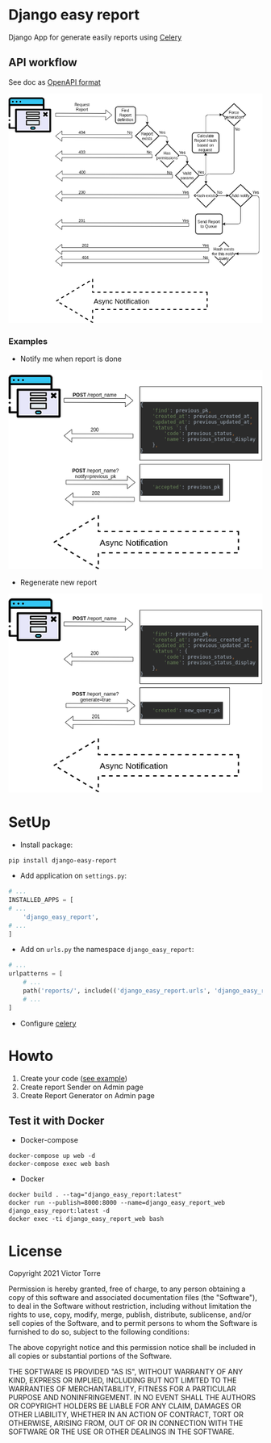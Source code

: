 # Django easy report
Django App for generate easily reports using [Celery](https://docs.celeryproject.org/en/stable/index.html)

## API workflow
See doc as [OpenAPI format](./openapi.yml)

![work flow](https://raw.githubusercontent.com/ehooo/django_easy_report/main/doc/Django_easy_report-Generic%20flow.png)

### Examples
* Notify me when report is done

![notify me when report is done](https://raw.githubusercontent.com/ehooo/django_easy_report/main/doc/Django_easy_report-Notify%20example.png)
* Regenerate new report

![generate new report](https://raw.githubusercontent.com/ehooo/django_easy_report/main/doc/Django_easy_report-Regenerate%20report%20example.png)

# SetUp
* Install package:
```shell
pip install django-easy-report
```
* Add application on `settings.py`:
```python
# ...
INSTALLED_APPS = [
# ...
    'django_easy_report',
# ...
]
```
* Add on `urls.py` the namespace `django_easy_report`:
```python
# ...
urlpatterns = [
    # ...
    path('reports/', include(('django_easy_report.urls', 'django_easy_report'), namespace='django_easy_report')),
    # ...
]
```
* Configure [celery](https://docs.celeryproject.org/en/stable/django/first-steps-with-django.html)

# Howto
1. Create your code ([see example](./django_easy_report/tests/test_example.py))
2. Create report Sender on Admin page
3. Create Report Generator on Admin page

## Test it with Docker
* Docker-compose
```shell
docker-compose up web -d
docker-compose exec web bash
```
* Docker
```shell
docker build . --tag="django_easy_report:latest"
docker run --publish=8000:8000 --name=django_easy_report_web django_easy_report:latest -d
docker exec -ti django_easy_report_web bash
```

# License
Copyright 2021 Victor Torre

Permission is hereby granted, free of charge, to any person obtaining a copy of this software and associated documentation files (the "Software"), to deal in the Software without restriction, including without limitation the rights to use, copy, modify, merge, publish, distribute, sublicense, and/or sell copies of the Software, and to permit persons to whom the Software is furnished to do so, subject to the following conditions:

The above copyright notice and this permission notice shall be included in all copies or substantial portions of the Software.

THE SOFTWARE IS PROVIDED "AS IS", WITHOUT WARRANTY OF ANY KIND, EXPRESS OR IMPLIED, INCLUDING BUT NOT LIMITED TO THE WARRANTIES OF MERCHANTABILITY, FITNESS FOR A PARTICULAR PURPOSE AND NONINFRINGEMENT. IN NO EVENT SHALL THE AUTHORS OR COPYRIGHT HOLDERS BE LIABLE FOR ANY CLAIM, DAMAGES OR OTHER LIABILITY, WHETHER IN AN ACTION OF CONTRACT, TORT OR OTHERWISE, ARISING FROM, OUT OF OR IN CONNECTION WITH THE SOFTWARE OR THE USE OR OTHER DEALINGS IN THE SOFTWARE.
